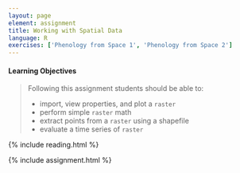 ```yaml
---
layout: page
element: assignment
title: Working with Spatial Data
language: R
exercises: ['Phenology from Space 1', 'Phenology from Space 2']
---
```


#### Learning Objectives

> Following this assignment students should be able to:
>
> - import, view properties, and plot a `raster` 
> - perform simple `raster` math
> - extract points from a `raster` using a shapefile
> - evaluate a time series of `raster` 

{% include reading.html %}

{% include assignment.html %}
